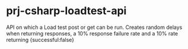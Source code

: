 # prj-csharp-loadtest-api

API on which a Load test post or get can be run. Creates random delays when returning responses, a 10% response failure rate and a 10% rate returning {successful:false}
